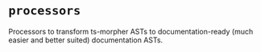 # `processors`

Processors to transform ts-morpher ASTs to documentation-ready (much easier and better suited) documentation ASTs.
